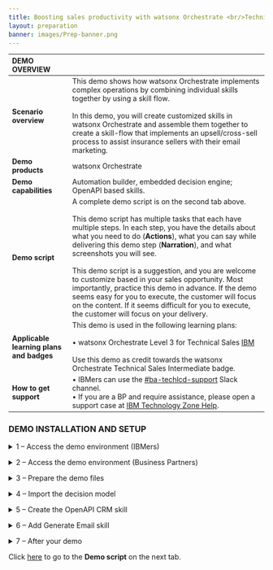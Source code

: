 ```yaml
---
title: Boosting sales productivity with watsonx Orchestrate <br/>Technical Sales Level 3 demo
layout: preparation
banner: images/Prep-banner.png
---
```


<span id="place1"></span>

<span id="top"></span>

| **DEMO OVERVIEW** | | 
| :---         | :--- |
| **Scenario overview** | This demo shows how watsonx Orchestrate implements complex operations by combining individual skills together by using a skill flow. <br/><br/> In this demo, you will create customized skills in watsonx Orchestrate and assemble them together to create a skill-flow that implements an upsell/cross-sell process to assist insurance sellers with their email marketing. |
| **Demo products** | watsonx Orchestrate |
| **Demo capabilities** | Automation builder, embedded decision engine; OpenAPI based skills.|
| **Demo script** | A complete demo script is on the second tab above. <br/><br/> This demo script has multiple tasks that each have multiple steps. In each step, you have the details about what you need to do (**Actions**), what you can say while delivering this demo step (**Narration**), and what screenshots you will see.<br/><br/>This demo script is a suggestion, and you are welcome to customize based in your sales opportunity. Most importantly, practice this demo in advance. If the demo seems easy for you to execute, the customer will focus on the content. If it seems difficult for you to execute, the customer will focus on your delivery. |
| **Applicable learning plans and badges** | This demo is used in the following learning plans:<br/><br/>• watsonx Orchestrate Level 3 for Technical Sales <a href="https://yourlearning.ibm.com/activity/PLAN-B4BFAE1FED99" target="_blank" rel="noreferrer">IBM</a> <br/><br/> Use this demo as credit towards the watsonx Orchestrate Technical Sales Intermediate badge. |
| **How to get support** | • IBMers can use the <a href="https://ibm.enterprise.slack.com/archives/C06HT5PHLN9" target="_blank" rel="noreferrer">#ba-techlcd-support</a> Slack channel.<br/> • If you are a BP and require assistance, please open a support case at <a href="https://techzone.ibm.com/help" target="_blank" rel="noreferrer">IBM Technology Zone Help</a>.<br/>|

### **DEMO INSTALLATION AND SETUP**
<details markdown="1">

<summary>1 –  Access the demo environment (IBMers)</summary>
This demo can be performed on any tenant where the user has the builder role. For new watsonx Orchestrate users, request access by submitting a request <a href="https://forms.monday.com/forms/dc4f2e5c205f756bee82204f8b57705d?r=use1" target="_blank" rel="noreferrer">here</a>. You will receive an email once you have been onboarded onto a suitable tenant, but please allow 48 hours for your request to be processed.

Based on your role and requirements, you will be onboarded onto a sales demonstration tenant or an enablement tenant. Enablement tenants provide short-term access (two week maximum) for enablement purposes.

Once you have received your onboarding email, use your IBM ID to log into your assigned tenant here.

Users with access to multiple tenants (demo environments) should ensure they select a tenant where they have the Builder role. Please use the <a href="https://ibm.enterprise.slack.com/archives/C06HT5PHLN9" target="_blank" rel="noreferrer">#ba-techlcd-support</a>  Slack channel if you require assistance.

**[Go to top](#top)**

<br/>
</details>
<p/>

<details markdown="1">
<summary>2 – Access the demo environment (Business Partners)</summary>

If you do not have access to a tenant, you can request access by submitting a request <a href="https://forms.monday.com/forms/dc4f2e5c205f756bee82204f8b57705d?r=use1" target="_blank" rel="noreferrer">here</a>. You will receive an email once you have been onboarded onto a suitable tenant, but please allow 48 hours for your request to be processed.

Once you have received your onboarding email, use your IBM ID to log into your assigned tenant <a href="https://dl.watson-orchestrate.ibm.com/home" target="_blank" rel="noreferrer">here</a>.


**[Go to top](#top)**

<br/>
</details>
<p/>
<details markdown="1">
<summary>3 – Prepare the demo files</summary>

### 3.1 – macOS: prepare the decision model archive file
This demo uses a decision model and skills based on OpenAPI specifications. As the demo is performed on a shared tenant, you must import your own copied of the decision model and API’s that are required to complete it.

<inline-notification text="You <u>must</u> RENAME the file you download, so it’s imperative to go through all of these steps."></inline-notification>

1.	Download the decision model file:  <a href="./files/L3_Upsell_Master.zip" target="_blank" rel="noreferrer">L3_Upsell_Master.zip</a>. 
2.	Open a **Terminal** window at the download location.
3.	Enter the following command to unzip the decision model, this creates a directory called **L3_Upsell_Master**:<br/><code> unzip L3_Upsell_Master.zip </code>
4. Rename the top-level directory adding your initials combined with today’s date to ensure that your project name is unique as shown in this example:<br/><code>mv L3_Upsell_Master L3_Upsell_XXddmmyy</code><br/> <inline-notification text="The top-level directory name will determine the name of your decision project once it is imported."></inline-notification>
5.	Compress your renamed folder using the following command as an example.<br> <code>zip -r L3_Upsell_XXddmmyy.zip L3_Upsell_XXddmmyy  </code>

### 3.2 – Windows: prepare the decision model archive file
<inline-notification text="You <u>must</u> RENAME the file you download, so it’s imperative to go through all of these steps."></inline-notification>

Windows does not include a built-in utility for working with zip files. The examples below use 7-Zip, which is a free, open-source utility. Download and install 7-Zip, then add the executable (7z.exe) to your path so it can be used from a command prompt.  

1.	Download the decision model file: <a href="./files/L3_Upsell_Master.zip" target="_blank" rel="noreferrer">L3_Upsell_Master.zip</a>.
2.	Open a Command Prompt at the download location.
3.	Enter the following command to unzip the decision model, this creates a directory called L3_Upsell_Master<br/><code> 7z x L3_Upsell_Master.zip </code>
4.	Rename the top-level directory adding your initials combined with today’s date to ensure that your project name is unique as shown in this example:<br/> <code>ren L3_Upsell_Master L3_Upsell_XXddmmyy</code> <inline-notification text="The top level directory name will determine the name of your decision project once it is imported."></inline-notification>
5.	Compress your renamed folder using the following command as an example:<br/><code>7z a -r L3_Upsell_XXddmmyy.zip L3_Upsell_XXddmmyy</code>

### 3.3 – Prepare OpenAPI files
The OpenAPI file must be updated before it can be used to import a new skill because watsonx Orchestrate uses attributes from the OpenAPI file as the unique ID for the skill. Since other users have already imported the skill from the OpenAPI file, changes must be made to ensure uniqueness and prevent errors.

Use a code editor (Microsoft VSCode is recommended) to edit the OpenAPI file by performing the following steps:

1. Download the OpenAPI file:  <a href="./files/L3_OpenAPI.yml" target="_blank" rel="noreferrer">L3_OpenAPI.yml</a> and open it in your editor.
2. In a multi-user environment, unique values for the API attributes must be provided. There are five attributes in two groups that must be updated: **title** and **description** in the **info** section **(A)** and **description, summary** and **operationId** in the **paths** section **(B)**.<br/><img src="images/Prep-3-3-2.png" width="800"/><br/><br/>
3. Modify the title and description on **lines 3 and 4 (A)** by appending your initials and date as shown in the image below. In this example **“GB010524”** was used, but create your own reference based on your initial and today’s date. Take note of whatever reference you add, you will need it to use it to filter catalog search results later in the demonstration.<br/><img src="images/Prep-3-3-3.png" width="800" /><br/><br/>
4. Modify the **summary, description** and **operationId** fields on lines **14, 15 and 16 (B)**.  For the **summary** and **description** fields, append your initials and date as shown. The **operationId** field <u>cannot</u> contain a space, so instead add a period (.) followed by your initials and date. <br/><img src="images/Prep-3-3-4.png" width="800" /><br/><br/>
5. Save the updated file.

**[Go to top](#top)**
<br/>

</details>
<p/>

<details markdown="1">
<summary>4 – Import the decision model</summary>

1.	From the watsonx Orchestrate home page click Automations. 
2. Click Create automation.
3. Perform the following steps:<br/>A. Select **Import automation**,<br/>B. Click **Browse**. <br/><img src="images/Prep-4-3.png" width="800" /><br/><br/>
4. Use the file browser to select the zip file **L3_Upsell_XXddmmyy.zip** that you created earlier and click **Open**. <inline-notification text="Ensure you select the updated zip file, the directory will contain the original zip file and the expanded directory."></inline-notification><img src="images/Prep-4-4.png" width="800" /><br/><br/>
5. Click **Import** to open the decision model.<br/><img src="images/Prep-4-5.png" width="800" /><br/><br/>
6. Select the **Operations** tab from the top.<br/><img src="images/Prep-4-6.png" width="800" /><br/><br/>
7. Click **Create operation**. <br/><img src="images/Prep-4-7.png" width="800" />
8. Enter a unique **Operation name** into the panel that opens on the right. <inline-notification text="Use an operation name with the same name as your project name to ensure that it is unique. Your project name will already include your initials and today’s date."></inline-notification> <img src="images/Prep-4-8.png" width="800" /><br/><br/>
9. Click the **Component** drop down and select **Product Upsell (A)**, then click **Save (B)**.<br/><img src="images/Prep-4-9.png" width="800" />
10. Click **Share changes**.<br><img src="images/Prep-4-10.png" width="800" />
11. Click **Share**.<br/><img src="images/Prep-4-11.png" width="800" /><br/><br/>
12. Optionally, enter a comment (for example **“Added operation.”**) then click **Share**. <inline-notification text="In a multi-user environment, this comment would be used to summarize the changes made so that other users can load your changes into their session."></inline-notification>  <img src="images/Prep-4-12.png" width="800" /><br/><br/>
13. Click the navigation link in the top-left corner to return to your decision model. <inline-notification text="Your link will show the name that you chose for your project, for example <strong>L3_Upsell_XXddmmyy.</strong>"></inline-notification> <img src="images/Prep-4-13.png" width="800" /><br/><br/>
14. Select on the **History** tab from the top. <br/><img src="images/Prep-4-14.png" width="800" /><br/><br/>
15. Click on the **Version** link that corresponds to the most recent update in the **View history** table. <br/><img src="images/Prep-4-15.png" width="800" /><br/><br/>
16. When the **Create a version** window opens, enter **“1.0.0”** in the **Name** field **(A)**, then click **Create (B)**. <br/><img src="images/Prep-4-16.png" width="800" /><br/><br/>
17. Select the **Publish** tab. <br/><img src="images/Prep-4-17.png" width="800" /><br/><br/>
18. Expand the **twisty (A)** in the publish section to show the details of **Version 1.0.0**, then click **Publish (B)**. <br/><img src="images/Prep-4-18.png" width="800" /><br/><br/>
19. When the **Publish automation** window opens, click **Publish**. <br/><img src="images/Prep-4-19.png" width="800" /><br/><br/>
20. Click the **hamburger navigation** menu icon **(A)**, then select **Skills and Apps (B)** from the left menu. <br/><img src="images/Prep-4-20.png" width="800" /><br/><br/>
21. If the **Learn to add and enhance skills** window opens, you can simply close it by clicking **Skip tour**.  <br/><img src="images/Prep-4-21.png" width="800" /><br/><br/>
22. Select the **Skills tab (A)**, enter the unique name given to your decision model in the **search field (B)**, then press **Enter**. <br/><img src="images/Prep-4-22.png" width="800" /><br/><br/>
23. Locate the skill created by publishing your decision model and click the **ellipsis** (three vertical dots) **(A)** that correspond to the model, then select **Enhance this skill (B)**. <br/><img src="images/Prep-4-23.png" width="800" /><br/><br/>
24. When the **Enhance this skill window opens**, click **Publish**.<br/><img src="images/Prep-4-24.png" width="800" /><br/><br/>
25. A message should appear on the top right-hand side of the screen that says **Published successful**.  Click the **navigation hamburger** menu icon **(A)**, and then select **Skills catalog (B)** from the left menu.<br/><img src="images/Prep-4-25.png" width="800" /><br/><br/>
26. Enter the unique name given to your decision model in the **Search field (A)** (the field with the magnifying glass), press **Enter** key, then click on the **App tile (B)**. <inline-notification text="This contains the name of your decision project in the format <strong>L3_Upsell_XXddmmyy.</strong>"></inline-notification> <br/><img src="images/Prep-4-26.png" width="800" /><br/><br/>
27. When your skill appears, click **Add skill** on the tile that corresponds to your decision model. <br/><img src="images/Prep-4-27.png" width="800" /><br/><br/>
28. Click the **navigation hamburger** menu icon **(A)** and select **Chat (B)** from the left menu. <br/><img src="images/Prep-4-28.png" width="800" /><br/><br/>
29. Click on the tile corresponding to your recently added skill that contains your decision model name. For example, **L3_Upsell_GB050324**.  <br/><img src="images/Prep-4-29.png" width="800" /><br/><br/><inline-notification text="The skill starts and invokes the decision model."></inline-notification> 
30. Enter a name for the customer into the **name** field; for example, **“James” (A)**, then click **Apply (B)** to submit the form for processing. <inline-notification text="If a name is not provided an error will be shown."></inline-notification>  <img src="images/Prep-4-30.png" width="800" /><br/><br/>
31. The decision model returns the default prompt. Preparation for this decision model is now complete. <br/><img src="images/Prep-4-31.png" width="800" /><br/><br/>
32. Clear the output from the chat window by clicking the **broom** icon.  <br/><img src="images/Prep-4-32.png" width="800" /><br/><br/>
33. Select the **checkbox (A)** then click **Clear history (B)**. <img src="images/Prep-4-33.png" width="800" /><br/><br/>

**[Go to top](#top)**

<br/>
</details>
<p/>

<details markdown="1">
<summary>5 – Create the OpenAPI CRM skill</summary>
Using the OpenAPI file that you previously updated, create the CRM skill required for this demo.

1. Click the **navigation hamburger** menu icon **(A)**, then select **Skills and apps (B)** in the **Build** section from the left menu.<br/><img src="images/Prep-5-1.png" width="800" /><br/><br/>
2. Select the **Skills tab (A)**, then click **Add skills (B)**.<br/><img src="images/Prep-5-2.png" width="800" /><br/><br/>
3. Select the **From file tab (A)** and in the **Import a skill** file section, click on **Drag and drop files here or click to upload** link **(B)**.<br/><img src="images/Prep-5-3.png" width="800" /><br/><br/>
4. Select your modified OpenAPI file and click **Next**.<br/><img src="images/Prep-5-4.png" width="800" /><br/><br/>
5. In the **Choose skills section**, select the checkbox for the skill **(A)**, then on the bottom-right corner of the screen, click **Add (B)**.  <inline-notification text=" A message should appear on the top right-hand side of the screen indicating that the skill was successfully added."></inline-notification> <img src="images/Prep-5-5.png" width="800" /><br/><br/>
6. Select the **Skills** tab.<br/><img src="images/Prep-5-6.png" width="800" /><br/><br/>
7. Perform the following steps: <br/>A. Enter the unique reference given to your skill when you were updating the file into the filter panel, then press **Enter**. <br/>B. Locate the skill **Get Customers with recent life events** and click the ellipsis (three vertical dots) in the right-hand column. <br/>C. Click **Enhance this skill**.<br/><img src="images/Prep-5-7.png" width="800" /><br/><br/>
8. At the bottom right-hand side of the screen, click **Publish**.<br/><img src="images/Prep-5-8.png" width="800" /><br/><br/>
9. Click the **navigation hamburger** menu icon **(A)**, then select **Skills catalog (B)** from the left menu.<br/><img src="images/Prep-5-9.png" width="800" /><br/><br/>
10. Enter the unique reference that you used when updating the file into the **search filed (A)**, and press **Enter**. When the results are filtered, click on the **CRM** tile that contains your unique identifier **(B)**.<img src="images/Prep-5-10.png" width="800" /><br/><br/>
11. In the top-right corner of the screen, click **Connect app**.<br/><img src="images/Prep-5-11.png" width="800" /><br/><br/>
12. Enter credentials (any combination of **username (A)** and **password (B)** will work) and click **Connect app (C)**.  <inline-notification text=" A message will appear in the top-right hand corner of the screen to confirm that you are connected."></inline-notification> <img src="images/Prep-5-12.png" width="800" /><br/><br/>
13. Click **Add skill+** on the **Get Customers with recent life events …** skill tile **(A)**. A message will appear to confirm the skill has been added.<br/><img src="images/Prep-5-13.png" width="800" /><br/><br/>
14. Click the **hamburger navigation** menu icon **(A)**, then select **Chat (B)** from the left menu.<br/><img src="images/Prep-5-14.png" width="800" /><br/><br/>
15. Confirm that two tiles **(A & B)** are present below the watsonx Orchestrate chat window. The **Get Customers with recent life events** skill represents the OpenAPI skill, and **L3_Upsell** represents the decision model you previously imported.<br/><img src="images/Prep-5-15.png" width="800" /><br/><br/>

**[Go to top](#top)**

<br/>
</details>
<p/>

<details markdown="1">
<summary>6 – Add Generate Email skill</summary>
From the skills catalog, add the built in ‘Generate an email’ skill, required for this demo.

1. Click the **navigation hamburger** menu icon **(A)**, then select **Skills catalog (B)** from the left menu. <br/><img src="images/Prep-6-1.png" width="800" /><br/><br/>
2. Type **“watsonx”** into the **Search field (A)** (the field with the magnifying glass), press **Enter** key, then click on the **App tile (B)**.<br/><img src="images/Prep-6-2.png" width="800" /><br/><br/>
3. In the top-right corner of the screen, click **Connect app**.<br/><img src="images/Prep-6-3.png" width="800" /><br/><br/>
4. Enter a **Bearer Token (A)** (any value will work), then click **Connect app (B)**.<br/><img src="images/Prep-6-4.png" width="800" /><br/><br/>
5. Click **Add skill +** on the **Generate an email** tile **(A)**. A message will appear to confirm the skill has been added.<br/><img src="images/Prep-4-5.png" width="800" /><br/><br/>
 
**[Go to top](#top)**

<br/>
</details>
<p/> 

<details markdown="1">
<summary>7 – After your demo</summary>

The watsonx Orchestrate environment that is used for this demo is shared by many users. After completing your demo, please take a few minutes to remove any skills or automations you created during the demo. Full instructions to remove your skills are given at the end of these demo instructions.

**[Go to top](#top)**

<br/>
</details>
<p/>

Click [here](demo-script) to go to the **Demo script** on the next tab.